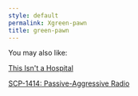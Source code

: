 ```yaml
---
style: default
permalink: Xgreen-pawn
title: green-pawn
---
```

You may also like:

[This Isn't a Hospital](http://scp-wiki.net/this-isn-t-a-hospital)

[SCP-1414: Passive-Aggressive Radio](http://scp-wiki.net/scp-1414)
